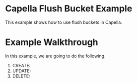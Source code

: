 # Capella Flush Bucket Example

This example shows how to use flush buckets in Capella.


# Example Walkthrough

In this example, we are going to do the following.

1. CREATE:
2. UPDATE:
3. DELETE: